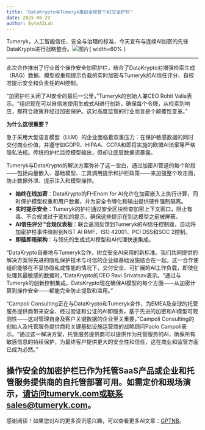 ```yaml
---
title: 'DataKrypto与Tumeryk推出全球首个AI安全护栏'
date: 2025-06-29
author: ByteAILab
---
```


Tumeryk，人工智能信任、安全与治理的标准，今天宣布与连续AI加密的先锋DataKrypto进行战略整合。![图片](https://ai-techpark.com/wp-content/uploads/DataKrypto.jpg){ width=60% }

---
此次合作推出了行业首个操作安全加密护栏，结合了DataKrypto对增强检索生成（RAG）数据、模型权重和提示负载的实时加密与Tumeryk的AI信任评分、自校准提示安全和负责任的AI控制。

“加密护栏关闭了AI安全的最后一公里，”Tumeryk的创始人兼CEO Rohit Valia表示。“组织现在可以自信地使用生成式AI进行创新，确保每个令牌，从检索到响应，都符合政策并经过加密保护。这对高度监管的行业而言是个颠覆性变革。”

**为什么这很重要？**

急于采用大型语言模型（LLM）的企业面临着双重压力：在保护敏感数据的同时交付商业价值，并遵守如GDPR、HIPAA、CCPA和即将实施的欧盟AI法案等严格隐私法规。传统的护栏监控模型输出，但却让底层数据流暴露。

Tumeryk与DataKrypto的解决方案弥补了这一空白，通过加密AI管道的每个阶段——包括向量嵌入、基础模型、工具调用提示和护栏政策——来加强整个攻击面，防止数据外泄、提示注入和模型操控。

- **始终在线加密**：DataKrypto的FHEnom for AI允许在加密嵌入上执行计算，同时保护模型权重和用户数据，并为安全令牌化和输出提供硬件强制隔离。
- **实时提示安全**：Tumeryk的护栏通过安全区块检查加密上下文窗口，阻止有毒、不合规或过于宽松的提示，确保这些提示在到达模型之前被屏蔽。
- **AI信任评分™合规仪表板**：联合遥测反馈到Tumeryk的AI信任控制器，自动将加密护栏事件映射到NIST AI RMF、ISO 42001、PCI DSS和SOC 2控制。
- **即插即用架构**：与领先的生成式AI模型和AI代理快速集成。

“DataKrypto自豪地与Tumeryk合作，树立安全AI采用的新标准。我们共同提供的解决方案将先进的隐私保护技术与可信的企业级基础设施结合在一起。这一合作使组织能够在不妥协隐私或性能的情况下，交付安全、可扩展的AI工作负载，即使在处理其最敏感的数据时，”DataKrypto的CEO Ravi Srivatsav表示。“通过与Tumeryk的创新控制集成，DataKrypto现在确保AI模型的每个方面——从加密计算到操作安全——都能完全防止提取和滥用。”

“Campoli Consulting正在与DataKrypto和Tumeryk合作，为EMEA及全球的托管服务提供商带来安全、经过验证和公证的AI即服务，基于先进的加密和AI模型可观测性——这对管理自身及客户关键数据的企业至关重要，”Campoli Consulting的创始人及托管服务提供商和关键基础设施运营商的战略顾问Paolo Campoli表示。“通过这一解决方案，托管服务提供商可以提供作为托管服务的AI，确保所有敏感信息的持续保护，为最终客户提供更大的安全性和信任，这在商业和监管方面已成为必然。”

操作安全的加密护栏已作为托管SaaS产品或企业和托管服务提供商的自托管部署可用。如需定价和现场演示，请访问tumeryk.com或联系sales@tumeryk.com。
---
感谢阅读！如果您对AI的更多资讯感兴趣，可以查看更多AI文章：[GPTNB](https://gptnb.com)。